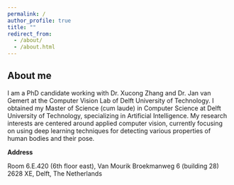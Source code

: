 ```yaml
---
permalink: /
author_profile: true
title: ""
redirect_from: 
  - /about/
  - /about.html
---
```


About me
------
I am a PhD candidate working with Dr. Xucong Zhang and Dr. Jan van Gemert at the Computer Vision Lab of Delft University of Technology. I obtained my Master of Science (cum laude) in Computer Science at Delft University of Technology, specializing in Artificial Intelligence. My research interests are centered around applied computer vision, currently focusing on using deep learning techniques for detecting various properties of human bodies and their pose.

**Address**

Room 6.E.420 (6th floor east), Van Mourik Broekmanweg 6 (building 28)
2628 XE, Delft, The Netherlands
